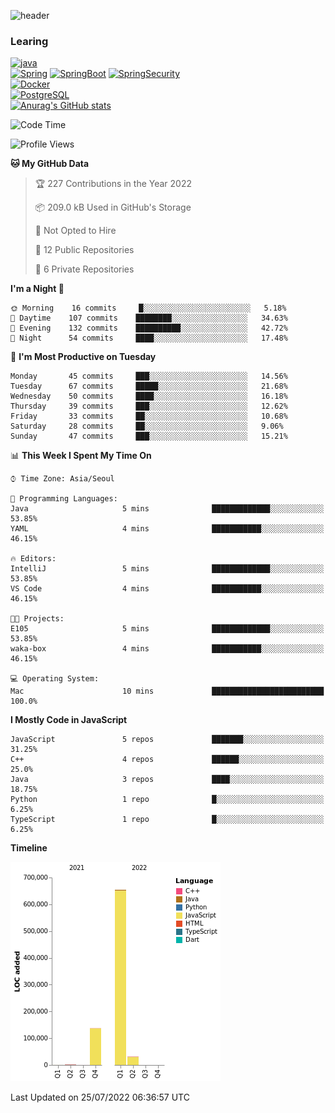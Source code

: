 ![header](https://capsule-render.vercel.app/api?type=Waving&color=auto&text=Welcome~ )
### Learing
[![java](https://img.shields.io/badge/Java-007396?style=flat-square&logo=Java&logoColor=white)](github.com/Joowon0220/TODO-List) <br>
[![Spring](https://img.shields.io/badge/Spring-6DB33F?style=flat-square&logo=Spring&logoColor=white)](github.com/Joowon0220/TODO-List) [![SpringBoot](https://img.shields.io/badge/SpringBoot-6DB33F?style=flat-square&logo=SpringBoot&logoColor=white)](github.com/Joowon0220/TODO-List) [![SpringSecurity](https://img.shields.io/badge/SpringSecurity-6DB33F?style=flat-square&logo=SpringSecurity&logoColor=white)](github.com/Joowon0220/TODO-List) <br>
[![Docker](https://img.shields.io/badge/Docker-2496ED?style=flat-square&logo=Docker&logoColor=white)](github.com/Joowon0220/TODO-List) <br>
[![PostgreSQL](https://img.shields.io/badge/PostgreSQL-4169E1?style=flat-square&logo=PostgreSQL&logoColor=white)](github.com/Joowon0220/TODO-List) <br>
[![Anurag's GitHub stats](https://github-readme-stats.vercel.app/api?username=sbs1621&show_icons=true&theme=radical&count_private=true)](https://github.com/anuraghazra/github-readme-stats)


<!--START_SECTION:waka-->
![Code Time](http://img.shields.io/badge/Code%20Time-4%20hrs%209%20mins-blue)

![Profile Views](http://img.shields.io/badge/Profile%20Views-2-blue)

**🐱 My GitHub Data** 

> 🏆 227 Contributions in the Year 2022
 > 
> 📦 209.0 kB Used in GitHub's Storage 
 > 
> 🚫 Not Opted to Hire
 > 
> 📜 12 Public Repositories 
 > 
> 🔑 6 Private Repositories  
 > 
**I'm a Night 🦉** 

```text
🌞 Morning    16 commits     █░░░░░░░░░░░░░░░░░░░░░░░░   5.18% 
🌆 Daytime    107 commits    ████████░░░░░░░░░░░░░░░░░   34.63% 
🌃 Evening    132 commits    ██████████░░░░░░░░░░░░░░░   42.72% 
🌙 Night      54 commits     ████░░░░░░░░░░░░░░░░░░░░░   17.48%

```
📅 **I'm Most Productive on Tuesday** 

```text
Monday       45 commits     ███░░░░░░░░░░░░░░░░░░░░░░   14.56% 
Tuesday      67 commits     █████░░░░░░░░░░░░░░░░░░░░   21.68% 
Wednesday    50 commits     ████░░░░░░░░░░░░░░░░░░░░░   16.18% 
Thursday     39 commits     ███░░░░░░░░░░░░░░░░░░░░░░   12.62% 
Friday       33 commits     ██░░░░░░░░░░░░░░░░░░░░░░░   10.68% 
Saturday     28 commits     ██░░░░░░░░░░░░░░░░░░░░░░░   9.06% 
Sunday       47 commits     ███░░░░░░░░░░░░░░░░░░░░░░   15.21%

```


📊 **This Week I Spent My Time On** 

```text
⌚︎ Time Zone: Asia/Seoul

💬 Programming Languages: 
Java                     5 mins              █████████████░░░░░░░░░░░░   53.85% 
YAML                     4 mins              ███████████░░░░░░░░░░░░░░   46.15%

🔥 Editors: 
IntelliJ                 5 mins              █████████████░░░░░░░░░░░░   53.85% 
VS Code                  4 mins              ███████████░░░░░░░░░░░░░░   46.15%

🐱‍💻 Projects: 
E105                     5 mins              █████████████░░░░░░░░░░░░   53.85% 
waka-box                 4 mins              ███████████░░░░░░░░░░░░░░   46.15%

💻 Operating System: 
Mac                      10 mins             █████████████████████████   100.0%

```

**I Mostly Code in JavaScript** 

```text
JavaScript               5 repos             ███████░░░░░░░░░░░░░░░░░░   31.25% 
C++                      4 repos             ██████░░░░░░░░░░░░░░░░░░░   25.0% 
Java                     3 repos             ████░░░░░░░░░░░░░░░░░░░░░   18.75% 
Python                   1 repo              █░░░░░░░░░░░░░░░░░░░░░░░░   6.25% 
TypeScript               1 repo              █░░░░░░░░░░░░░░░░░░░░░░░░   6.25%

```


**Timeline**

![Chart not found](https://raw.githubusercontent.com/sbs1621/sbs1621/main/charts/bar_graph.png) 


 Last Updated on 25/07/2022 06:36:57 UTC
<!--END_SECTION:waka-->

<!--
**sbs1621/sbs1621** is a ✨ _special_ ✨ repository because its `README.md` (this file) appears on your GitHub profile.

Here are some ideas to get you started:

- 🔭 I’m currently working on ...
- 🌱 I’m currently learning ...
- 👯 I’m looking to collaborate on ...
- 🤔 I’m looking for help with ...
- 💬 Ask me about ...
- 📫 How to reach me: ...
- 😄 Pronouns: ...
- ⚡ Fun fact: ...
-->
